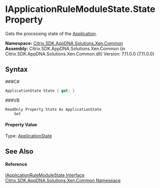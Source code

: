 # IApplicationRuleModuleState.State Property 
 

Gets the processing state of the <a href="T_Citrix_SDK_AppDNA_Application">Application</a>.

**Namespace:**&nbsp;<a href="N_Citrix_SDK_AppDNA_Solutions_Xen_Common">Citrix.SDK.AppDNA.Solutions.Xen.Common</a><br />**Assembly:**&nbsp;Citrix.SDK.AppDNA.Solutions.Xen.Common (in Citrix.SDK.AppDNA.Solutions.Xen.Common.dll) Version: 7.11.0.0 (7.11.0.0)

## Syntax

###C#
```csharp
ApplicationState State { get; }
```

###VB
```vbnet
ReadOnly Property State As ApplicationState
	Get
```


#### Property Value
Type: <a href="T_Citrix_SDK_AppDNA_Solutions_Xen_Common_ApplicationState">ApplicationState</a>

## See Also


#### Reference
<a href="T_Citrix_SDK_AppDNA_Solutions_Xen_Common_IApplicationRuleModuleState">IApplicationRuleModuleState Interface</a><br /><a href="N_Citrix_SDK_AppDNA_Solutions_Xen_Common">Citrix.SDK.AppDNA.Solutions.Xen.Common Namespace</a><br />
